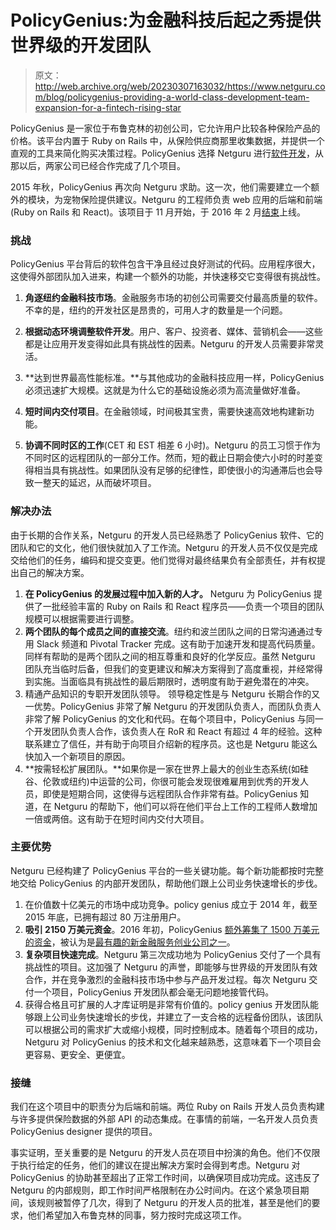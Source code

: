 # PolicyGenius:为金融科技后起之秀提供世界级的开发团队

> 原文：<http://web.archive.org/web/20230307163032/https://www.netguru.com/blog/policygenius-providing-a-world-class-development-team-expansion-for-a-fintech-rising-star>

 PolicyGenius 是一家位于布鲁克林的初创公司，它允许用户比较各种保险产品的价格。该平台内置于 Ruby on Rails 中，从保险供应商那里收集数据，并提供一个直观的工具来简化购买决策过程。PolicyGenius 选择 Netguru 进行[软件开发](/web/20220925005641/https://www.netguru.com/services/software-development)，从那以后，两家公司已经合作完成了几个项目。

2015 年秋，PolicyGenius 再次向 Netguru 求助。这一次，他们需要建立一个额外的模块，为宠物保险提供建议。Netguru 的工程师负责 web 应用的后端和前端(Ruby on Rails 和 React)。该项目于 11 月开始，于 2016 年 2 月[结束](http://web.archive.org/web/20220925005641/https://www.policygenius.com/pet-insurance)上线。

### 挑战

PolicyGenius 平台背后的软件包含干净且经过良好测试的代码。应用程序很大，这使得外部团队加入进来，构建一个额外的功能，并快速移交它变得很有挑战性。

1.  **角逐纽约金融科技市场**。金融服务市场的初创公司需要交付最高质量的软件。不幸的是，纽约的开发社区是昂贵的，可用人才的数量是一个问题。

1.  **根据动态环境调整软件开发**。用户、客户、投资者、媒体、营销机会——这些都是让应用开发变得如此具有挑战性的因素。Netguru 的开发人员需要非常灵活。
2.  **达到世界最高性能标准。**与其他成功的金融科技应用一样，PolicyGenius 必须迅速扩大规模。这就是为什么它的基础设施必须为高流量做好准备。
3.  **短时间内交付项目**。在金融领域，时间极其宝贵，需要快速高效地构建新功能。
4.  **协调不同时区的工作**(CET 和 EST 相差 6 小时)。Netguru 的员工习惯于作为不同时区的远程团队的一部分工作。然而，短的截止日期会使六小时的时差变得相当具有挑战性。如果团队没有足够的纪律性，即使很小的沟通滞后也会导致一整天的延迟，从而破坏项目。

### 解决办法

由于长期的合作关系，Netguru 的开发人员已经熟悉了 PolicyGenius 软件、它的团队和它的文化，他们很快就加入了工作流。Netguru 的开发人员不仅仅是完成交给他们的任务，编码和提交变更。他们觉得对最终结果负有全部责任，并有权提出自己的解决方案。

1.  **在 PolicyGenius 的发展过程中加入新的人才。** Netguru 为 PolicyGenius 提供了一批经验丰富的 Ruby on Rails 和 React 程序员——负责一个项目的团队规模可以根据需要进行调整。
2.  **两个团队的每个成员之间的直接交流**。纽约和波兰团队之间的日常沟通通过专用 Slack 频道和 Pivotal Tracker 完成。这有助于加速开发和提高代码质量。同样有帮助的是两个团队之间的相互尊重和良好的化学反应。虽然 Netguru 团队充当临时后备，但我们的变更建议和解决方案得到了高度重视，并经常得到实施。当面临具有挑战性的最后期限时，透明度有助于避免潜在的冲突。
3.  精通产品知识的专职开发团队领导。 领导稳定性是与 Netguru 长期合作的又一优势。PolicyGenius 非常了解 Netguru 的开发团队负责人，而团队负责人非常了解 PolicyGenius 的文化和代码。在每个项目中，PolicyGenius 与同一个开发团队负责人合作，该负责人在 RoR 和 React 有超过 4 年的经验。这种联系建立了信任，并有助于向项目介绍新的程序员。这也是 Netguru 能这么快加入一个新项目的原因。
4.  **按需轻松扩展团队。**如果你是一家在世界上最大的创业生态系统(如硅谷、伦敦或纽约)中运营的公司，你很可能会发现很难雇用到优秀的开发人员，即使是短期合同，这使得与远程团队合作非常有益。PolicyGenius 知道，在 Netguru 的帮助下，他们可以将在他们平台上工作的工程师人数增加一倍或两倍。这有助于在短时间内交付大项目。

### 主要优势

Netguru 已经构建了 PolicyGenius 平台的一些关键功能。每个新功能都按时完整地交给 PolicyGenius 的内部开发团队，帮助他们跟上公司业务快速增长的步伐。

1.  在价值数十亿美元的市场中成功竞争。policy genius 成立于 2014 年，截至 2015 年底，已拥有超过 80 万注册用户。
2.  **吸引 2150 万美元资金**。2016 年初，PolicyGenius [额外筹集了 1500 万美元的资金](http://web.archive.org/web/20220925005641/http://techcrunch.com/2016/01/14/policygenius-raises-15-million-for-its-online-price-comparison-insurance-brokerage/)，被认为是[最有趣的新金融服务创业公司之一](http://web.archive.org/web/20220925005641/http://techcrunch.com/2016/04/23/whats-next-for-personal-financial-services/)。
3.  **复杂项目快速完成**。Netguru 第三次成功地为 PolicyGenius 交付了一个具有挑战性的项目。这加强了 Netguru 的声誉，即能够与世界级的开发团队有效合作，并在竞争激烈的金融科技市场中参与产品开发过程。每次 Netguru 交付一个项目，PolicyGenius 开发团队都会毫无问题地接管代码。
4.  获得合格且可扩展的人才库证明是非常有价值的。policy genius 开发团队能够跟上公司业务快速增长的步伐，并建立了一支合格的远程备份团队，该团队可以根据公司的需求扩大或缩小规模，同时控制成本。随着每个项目的成功，Netguru 对 PolicyGenius 的技术和文化越来越熟悉，这意味着下一个项目会更容易、更安全、更便宜。

### 接缝

我们在这个项目中的职责分为后端和前端。两位 Ruby on Rails 开发人员负责构建与许多提供保险数据的外部 API 的动态集成。在事情的前端，一名开发人员负责 PolicyGenius designer 提供的项目。

事实证明，至关重要的是 Netguru 的开发人员在项目中扮演的角色。他们不仅限于执行给定的任务，他们的建议在提出解决方案时会得到考虑。Netguru 对 PolicyGenius 的协助甚至超出了正常工作时间，以确保项目成功完成。这违反了 Netguru 的内部规则，即工作时间严格限制在办公时间内。在这个紧急项目期间，该规则被暂停了几次，得到了 Netguru 的开发人员的批准，甚至是他们的要求，他们希望加入布鲁克林的同事，努力按时完成这项工作。